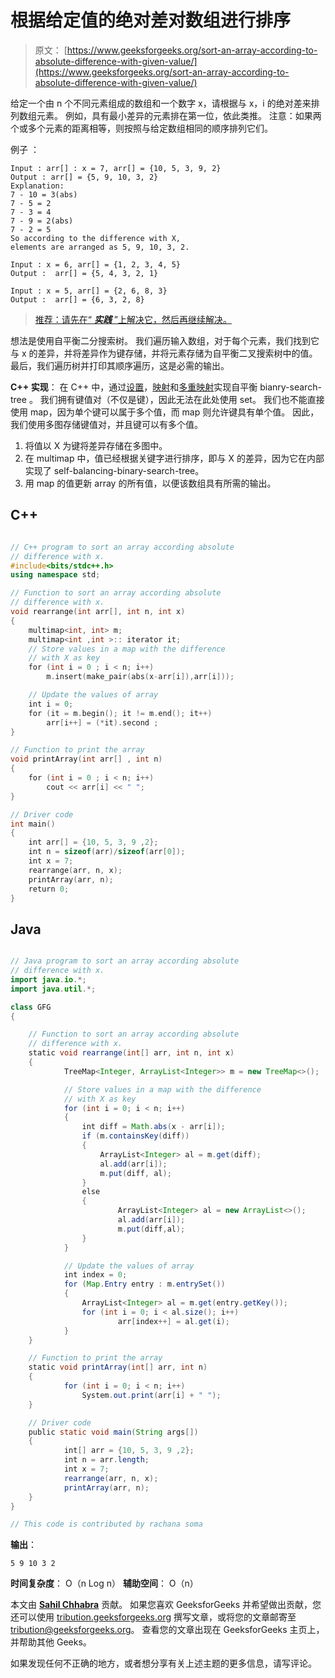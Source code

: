 # 根据给定值的绝对差对数组进行排序

> 原文： [https://www.geeksforgeeks.org/sort-an-array-according-to-absolute-difference-with-given-value/](https://www.geeksforgeeks.org/sort-an-array-according-to-absolute-difference-with-given-value/)

给定一个由 n 个不同元素组成的数组和一个数字 x，请根据与 x，i 的绝对差来排列数组元素。 例如，具有最小差异的元素排在第一位，依此类推。
注意：如果两个或多个元素的距离相等，则按照与给定数组相同的顺序排列它们。

例子 ：

```
Input : arr[] : x = 7, arr[] = {10, 5, 3, 9, 2}
Output : arr[] = {5, 9, 10, 3, 2}
Explanation:
7 - 10 = 3(abs)
7 - 5 = 2
7 - 3 = 4 
7 - 9 = 2(abs)
7 - 2 = 5
So according to the difference with X, 
elements are arranged as 5, 9, 10, 3, 2.

Input : x = 6, arr[] = {1, 2, 3, 4, 5}   
Output :  arr[] = {5, 4, 3, 2, 1}

Input : x = 5, arr[] = {2, 6, 8, 3}   
Output :  arr[] = {6, 3, 2, 8}

```

> [推荐：请先在“ ***实践*** ”上解决它，然后再继续解决。](https://practice.geeksforgeeks.org/problems/sort-by-absolute-difference/0)

想法是使用自平衡二分搜索树。 我们遍历输入数组，对于每个元素，我们找到它与 x 的差异，并将差异作为键存储，并将元素存储为自平衡二叉搜索树中的值。 最后，我们遍历树并打印其顺序遍历，这是必需的输出。

**C++ 实现**：
在 C++ 中，通过[设置](http://quiz.geeksforgeeks.org/set-associative-containers-the-c-standard-template-library-stl/)，[映射](http://quiz.geeksforgeeks.org/map-associative-containers-the-c-standard-template-library-stl/)和[多重映射](http://quiz.geeksforgeeks.org/multimap-associative-containers-the-c-standard-template-library-stl/)实现自平衡 bianry-search-tree 。 我们拥有键值对（不仅是键），因此无法在此处使用 set。 我们也不能直接使用 map，因为单个键可以属于多个值，而 map 则允许键具有单个值。 因此，我们使用多图存储键值对，并且键可以有多个值。

1.  将值以 X 为键将差异存储在多图中。
2.  在 multimap 中，值已经根据关键字进行排序，即与 X 的差异，因为它在内部实现了 self-balancing-binary-search-tree。
3.  用 map 的值更新 array 的所有值，以便该数组具有所需的输出。

## C++ 

```cpp

// C++ program to sort an array according absolute 
// difference with x. 
#include<bits/stdc++.h> 
using namespace std; 

// Function to sort an array according absolute 
// difference with x. 
void rearrange(int arr[], int n, int x) 
{ 
    multimap<int, int> m; 
    multimap<int ,int >:: iterator it; 
    // Store values in a map with the difference 
    // with X as key 
    for (int i = 0 ; i < n; i++) 
        m.insert(make_pair(abs(x-arr[i]),arr[i])); 

    // Update the values of array 
    int i = 0; 
    for (it = m.begin(); it != m.end(); it++) 
        arr[i++] = (*it).second ; 
} 

// Function to print the array 
void printArray(int arr[] , int n) 
{ 
    for (int i = 0 ; i < n; i++) 
        cout << arr[i] << " "; 
} 

// Driver code 
int main() 
{ 
    int arr[] = {10, 5, 3, 9 ,2}; 
    int n = sizeof(arr)/sizeof(arr[0]); 
    int x = 7; 
    rearrange(arr, n, x); 
    printArray(arr, n); 
    return 0; 
} 

```

## Java

```java

// Java program to sort an array according absolute  
// difference with x.  
import java.io.*; 
import java.util.*; 

class GFG  
{ 

    // Function to sort an array according absolute  
    // difference with x. 
    static void rearrange(int[] arr, int n, int x) 
    { 
            TreeMap<Integer, ArrayList<Integer>> m = new TreeMap<>(); 

            // Store values in a map with the difference  
            // with X as key 
            for (int i = 0; i < n; i++) 
            { 
                int diff = Math.abs(x - arr[i]); 
                if (m.containsKey(diff))  
                { 
                    ArrayList<Integer> al = m.get(diff); 
                    al.add(arr[i]); 
                    m.put(diff, al); 
                } 
                else 
                { 
                        ArrayList<Integer> al = new ArrayList<>(); 
                        al.add(arr[i]); 
                        m.put(diff,al); 
                } 
            } 

            // Update the values of array 
            int index = 0; 
            for (Map.Entry entry : m.entrySet())  
            { 
                ArrayList<Integer> al = m.get(entry.getKey()); 
                for (int i = 0; i < al.size(); i++) 
                        arr[index++] = al.get(i);  
            } 
    } 

    // Function to print the array 
    static void printArray(int[] arr, int n) 
    { 
            for (int i = 0; i < n; i++) 
                System.out.print(arr[i] + " "); 
    } 

    // Driver code 
    public static void main(String args[]) 
    { 
            int[] arr = {10, 5, 3, 9 ,2}; 
            int n = arr.length; 
            int x = 7; 
            rearrange(arr, n, x);  
            printArray(arr, n);  
    } 
} 

// This code is contributed by rachana soma 

```

**输出**：

```
5 9 10 3 2

```

**时间复杂度**： O（n Log n）
**辅助空间**： O（n）

本文由 [**Sahil Chhabra**](https://practice.geeksforgeeks.org/user-profile.php?user=sahil_coder) 贡献。 如果您喜欢 GeeksforGeeks 并希望做出贡献，您还可以使用 [tribution.geeksforgeeks.org](http://www.contribute.geeksforgeeks.org) 撰写文章，或将您的文章邮寄至 tribution@geeksforgeeks.org。 查看您的文章出现在 GeeksforGeeks 主页上，并帮助其他 Geeks。

如果发现任何不正确的地方，或者想分享有关上述主题的更多信息，请写评论。

